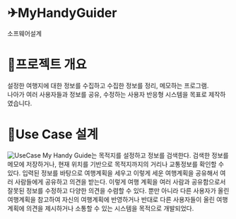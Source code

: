 # ✈MyHandyGuider
소프웨어설계

# 📒프로젝트 개요
설정한 여행지에 대한 정보를 수집하고 수집한 정보를 정리, 메모하는 프로그램.\
나아가 여러 사용자들과 정보를 공유, 수정하는 사용자 반응형 시스템을 목표로 제작하였습니다.

# 📑Use Case 설계
![UseCase](https://user-images.githubusercontent.com/104309988/236494744-9844261b-1199-49d7-85c7-914f369ff06d.png)
 My Handy Guide는 목적지를 설정하고 정보를 검색한다. 검색한 정보를 메모에 저장하거나, 현재 위치를 기반으로 목적지까지의 거리나 교통정보를 확인할 수 있다. 입력된 정보를 바탕으로 여행계획을 세우고 이렇게 세운 여행계획을 공유해서 여러 사람들에게 공유하고 의견을 받는다. 이렇게 여행 계획을 여러 사람과 공유함으로서 잘못된 정보를 수정하고 다양한 의견을 수렴할 수 있다. 뿐만 아니라 다른 사용자가 올린 여행계획을 참고하여 자신의 여행계획에 반영하거나 반대로 다른 사용자들이 올린 여행계획에 의견을 제시하거나 소통할 수 있는 시스템을 목적으로 개발되었다.
